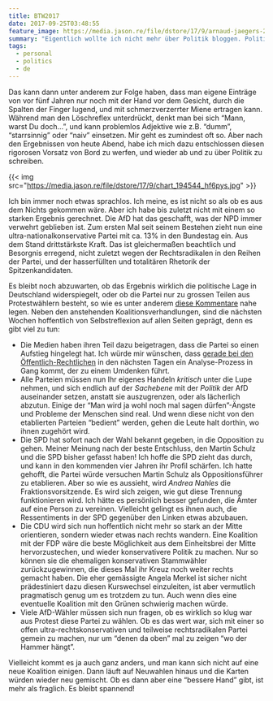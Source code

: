 ```yaml
---
title: BTW2017
date: 2017-09-25T03:48:55
feature_image: https://media.jason.re/file/dstore/17/9/arnaud-jaegers-253360-e1506291402440_azgkdm.jpg
summary: "Eigentlich wollte ich nicht mehr über Politik bloggen. Politische Posts altern sehr schnell und sehr schlecht. Meinungen reifen, Meinungen ändern sich, vor allen Dingen die eigenen."
tags:
  - personal
  - politics
  - de
---
```


Das kann dann unter anderem zur Folge haben, dass man eigene Einträge von vor fünf Jahren nur noch mit der Hand vor dem Gesicht, durch die Spalten der Finger lugend, und mit schmerzverzerrter Miene ertragen kann. Während man den Löschreflex unterdrückt, denkt man bei sich “Mann, warst Du doch…”, und kann problemlos Adjektive wie z.B. “dumm”, “starrsinnig” oder “naiv” einsetzen. Mir geht es zumindest oft so. Aber nach den Ergebnissen von heute Abend, habe ich mich dazu entschlossen diesen rigorosen Vorsatz von Bord zu werfen, und wieder ab und zu über Politik zu schreiben.

{{< img src="https://media.jason.re/file/dstore/17/9/chart_194544_hf6pys.jpg" >}}

Ich bin immer noch etwas sprachlos. Ich meine, es ist nicht so als ob es aus dem Nichts gekommen wäre. Aber ich habe bis zuletzt nicht mit einem so starken Ergebnis gerechnet. Die AfD hat das geschafft, was der NPD immer verwehrt geblieben ist. Zum ersten Mal seit seinem Bestehen zieht nun eine ultra-nationalkonservative Partei mit ca. 13% in den Bundestag ein. Aus dem Stand drittstärkste Kraft. Das ist gleichermaßen beachtlich und Besorgnis erregend, nicht zuletzt wegen der Rechtsradikalen in den Reihen der Partei, und der hasserfüllten und totalitären Rhetorik der Spitzenkandidaten.

Es bleibt noch abzuwarten, ob das Ergebnis wirklich die politische Lage in Deutschland widerspiegelt, oder ob die Partei nur zu grossen Teilen aus Protestwählern besteht, so wie es unter anderem [diese Kommentare](http://www.zeit.de/politik/deutschland/2017-09/wahlentscheidung-warum-afd-gewaehlt#comments) nahe legen. Neben den anstehenden Koalitionsverhandlungen, sind die nächsten Wochen hoffentlich von Selbstreflexion auf allen Seiten geprägt, denn es gibt viel zu tun:

* Die Medien haben ihren Teil dazu beigetragen, dass die Partei so einen Aufstieg hingelegt hat. Ich würde mir wünschen, dass [gerade bei den Öffentlich-Rechtlichen](http://www.zeit.de/kultur/film/2017-09/wahlabend-tv-bundestagswahl-elefantenrunde-ard-zdf) in den nächsten Tagen ein Analyse-Prozess in Gang kommt, der zu einem Umdenken führt.
* Alle Parteien müssen nun Ihr eigenes Handeln _kritisch_ unter die Lupe nehmen, und sich endlich auf der _Sachebene_ mit der _Politik_ der AfD auseinander setzen, anstatt sie auszugrenzen, oder als lächerlich abzutun. Einige der “Man wird ja wohl noch mal sagen dürfen”-Ängste und Probleme der Menschen sind real. Und wenn diese nicht von den etablierten Parteien “bedient” werden, gehen die Leute halt dorthin, wo ihnen zugehört wird.
* Die SPD hat sofort nach der Wahl bekannt gegeben, in die Opposition zu gehen. Meiner Meinung nach der beste Entschluss, den Martin Schulz und die SPD bisher gefasst haben! Ich hoffe die SPD zieht das durch, und kann in den kommenden vier Jahren ihr Profil schärfen. Ich hatte gehofft, die Partei würde versuchen Martin Schulz als Oppositionsführer zu etablieren. Aber so wie es aussieht, wird _Andrea Nahles_ die Fraktionsvorsitzende. Es wird sich zeigen, wie gut diese Trennung funktionieren wird. Ich hätte es persönlich besser gefunden, die Ämter auf eine Person zu vereinen. Vielleicht gelingt es ihnen auch, die Ressentiments in der SPD gegenüber den Linken etwas abzubauen.
* Die CDU wird sich nun hoffentlich nicht mehr so stark an der Mitte orientieren, sondern wieder etwas nach rechts wandern. Eine Koalition mit der FDP wäre die beste Möglichkeit aus dem Einheitsbrei der Mitte hervorzustechen, und wieder konservativere Politik zu machen. Nur so können sie die ehemaligen konservativen Stammwähler zurückzugewinnen, die dieses Mal ihr Kreuz noch weiter rechts gemacht haben. Die eher gemässigte Angela Merkel ist sicher nicht prädestiniert dazu diesen Kurswechsel einzuleiten, ist aber vermutlich pragmatisch genug um es trotzdem zu tun. Auch wenn dies eine eventuelle Koalition mit den Grünen schwierig machen würde.
* Viele AfD-Wähler müssen sich nun fragen, ob es wirklich so klug war aus Protest diese Partei zu wählen. Ob es das wert war, sich mit einer so offen ultra-rechtskonservativen und teilweise rechtsradikalen Partei gemein zu machen, nur um “denen da oben” mal zu zeigen “wo der Hammer hängt”.

Vielleicht kommt es ja auch ganz anders, und man kann sich nicht auf eine neue Koalition einigen. Dann läuft auf Neuwahlen hinaus und die Karten würden wieder neu gemischt. Ob es dann aber eine “bessere Hand” gibt, ist mehr als fraglich. Es bleibt spannend!
